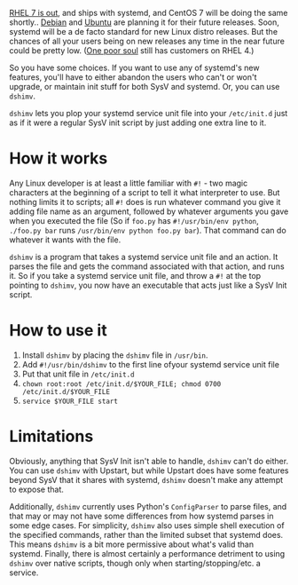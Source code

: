 [RHEL  7 is out][1], and ships with systemd, and CentOS 7 will be doing the
same shortly.. [Debian][2] and [Ubuntu][3] are planning it for their future
releases. Soon, systemd will be a de facto standard for new Linux distro
releases. But the chances of all your users being on new releases any time in
the near future could be pretty low. ([One poor soul][4] still has customers on
RHEL 4.)

So you have some choices. If you want to use any of systemd's new features,
you'll have to either abandon the users who can't or won't upgrade, or maintain
init stuff for both SysV and systemd. Or, you can use `dshimv`.

`dshimv` lets you plop your systemd service unit file into your `/etc/init.d`
just as if it were a regular SysV init script by just adding one extra line to
it.

# How it works

Any Linux developer is at least a little familiar with `#!` - two magic
characters at the beginning of a script to tell it what interpreter to use. But
nothing limits it to scripts; all `#!` does is run whatever command you give it
adding file name as an argument, followed by whatever arguments you gave when
you executed the file (So if `foo.py` has `#!/usr/bin/env python`,
`./foo.py bar` runs `/usr/bin/env python foo.py bar`). That command can do
whatever it wants with the file.

`dshimv` is a program that takes a systemd service unit file and an action. It
parses the file and gets the command associated with that action, and runs it.
So if you take a systemd service unit file, and throw a `#!` at the top
pointing to `dshimv`, you now have an executable that acts just like a SysV
Init script.

# How to use it

1. Install `dshimv` by placing the `dshimv` file in `/usr/bin`.
2. Add `#!/usr/bin/dshimv` to the first line ofyour systemd service unit file
3. Put that unit file in `/etc/init.d`
4. `chown root:root /etc/init.d/$YOUR_FILE; chmod 0700 /etc/init.d/$YOUR_FILE`
5. `service $YOUR_FILE start`

# Limitations

Obviously, anything that SysV Init isn't able to handle, `dshimv` can't do
either. You can use `dshimv` with Upstart, but while Upstart does have some
features beyond SysV that it shares with systemd, `dshimv` doesn't make any
attempt to expose that.

Additionally, `dshimv` currently uses Python's `ConfigParser` to parse
files, and that may or may not have some differences from how systemd parses in
some edge cases. For simplicity, `dshimv` also uses simple shell execution of
the specified commands, rather than the limited subset that systemd does. This
means `dshimv` is a bit more permissive about what's valid than systemd.
Finally, there is almost certainly a performance detriment to using `dshimv`
over native scripts, though only when starting/stopping/etc. a service.

[1]: http://developerblog.redhat.com/2014/06/10/red-hat-enterprise-linux-7-now-generally-available/
[2]: https://lwn.net/Articles/585363/
[3]: http://www.markshuttleworth.com/archives/1316
[4]: http://www.reddit.com/r/linux/comments/27sbwc/red_hat_enterprise_linux_7_now_generally_available/ci3x348
